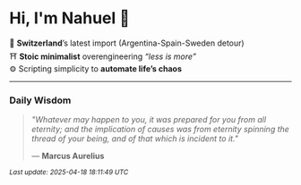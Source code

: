 # Hi, I'm Nahuel :tiger:

📍 **Switzerland**’s latest import (Argentina-Spain-Sweden detour)  
⛩️ **Stoic minimalist** overengineering *“less is more”*  
⚙️ Scripting simplicity to **automate life’s chaos**

---

### Daily Wisdom
> _"Whatever may happen to you, it was prepared for you from all eternity; and the implication of causes was from eternity spinning the thread of your being, and of that which is incident to it."_  
>
> — **Marcus Aurelius**

<sub>*Last update: 2025-04-18 18:11:49 UTC*</sub>

